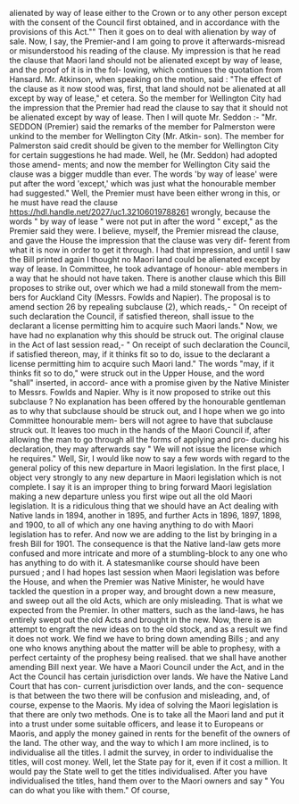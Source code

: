 alienated by way of lease either to the Crown or to any other person except with the consent of the Council first obtained, and in accordance with the provisions of this Act."" Then it goes on to deal with alienation by way of sale. Now, I say, the Premier-and I am going to prove it afterwards-misread or misunderstood his reading of the clause. My impression is that he read the clause that Maori land should not be alienated except by way of lease, and the proof of it is in the fol- lowing, which continues the quotation from Hansard. Mr. Atkinson, when speaking on the motion, said : "The effect of the clause as it now stood was, first, that land should not be alienated at all except by way of lease," et cetera. So the member for Wellington City had the impression that the Premier had read the clause to say that it should not be alienated except by way of lease. Then I will quote Mr. Seddon :- "Mr. SEDDON (Premier) said the remarks of the member for Palmerston were unkind to the member for Wellington City (Mr. Atkin- son). The member for Palmerston said credit should be given to the member for Wellington City for certain suggestions he had made. Well, he (Mr. Seddon) had adopted those amend- ments; and now the member for Wellington City said the clause was a bigger muddle than ever. The words 'by way of lease' were put after the word 'except,' which was just what the honourable member had suggested." Well, the Premier must have been either wrong in this, or he must have read the clause https://hdl.handle.net/2027/uc1.32106019788261 wrongly, because the words " by way of lease " were not put in after the word " except," as the Premier said they were. I believe, myself, the Premier misread the clause, and gave the House the impression that the clause was very dif- ferent from what it is now in order to get it through. I had that impression, and until I saw the Bill printed again I thought no Maori land could be alienated except by way of lease. In Committee, he took advantage of honour- able members in a way that he should not have taken. There is another clause which this Bill proposes to strike out, over which we had a mild stonewall from the mem- bers for Auckland City (Messrs. Fowlds and Napier). The proposal is to amend section 26 by repealing subclause (2), which reads,- " On receipt of such declaration the Council, if satisfied thereon, shall issue to the declarant a license permitting him to acquire such Maori lands." Now, we have had no explanation why this should be struck out. The original clause in the Act of last session read,- " On receipt of such declaration the Council, if satisfied thereon, may, if it thinks fit so to do, issue to the declarant a license permitting him to acquire such Maori land." The words "may, if it thinks fit so to do," were struck out in the Upper House, and the word "shall" inserted, in accord- ance with a promise given by the Native Minister to Messrs. Fowlds and Napier. Why is it now proposed to strike out this subclause ? No explanation has been offered by the honourable gentleman as to why that subclause should be struck out, and I hope when we go into Committee honourable mem- bers will not agree to have that subclause struck out. It leaves too much in the hands of the Maori Council if, after allowing the man to go through all the forms of applying and pro- ducing his declaration, they may afterwards say " We will not issue the license which he requires." Well, Sir, I would like now to say a few words with regard to the general policy of this new departure in Maori legislation. In the first place, I object very strongly to any new departure in Maori legislation which is not complete. I say it is an improper thing to bring forward Maori legislation making a new departure unless you first wipe out all the old Maori legislation. It is a ridiculous thing that we should have an Act dealing with Native lands in 1894, another in 1895, and further Acts in 1896, 1897, 1898, and 1900, to all of which any one having anything to do with Maori legislation has to refer. And now we are adding to the list by bringing in a fresh Bill for 1901. The consequence is that the Native land-law gets more confused and more intricate and more of a stumbling-block to any one who has anything to do with it. A statesmanlike course should have been pursued ; and I had hopes last session when Maori legislation was before the House, and when the Premier was Native Minister, he would have tackled the question in a proper way, and brought down a new measure, and sweep out all the old Acts, which are only misleading. That is what we expected from the Premier. In other matters, such as the land-laws, he has entirely swept out the old Acts and brought in the new. Now, there is an attempt to engraft the new ideas on to the old stock, and as a result we find it does not work. We find we have to bring down amending Bills ; and any one who knows anything about the matter will be able to prophesy, with a perfect certainty of the prophesy being realised. that we shall have another amending Bill next year. We have a Maori Council under the Act, and in the Act the Council has certain jurisdiction over lands. We have the Native Land Court that has con- current jurisdiction over lands, and the con- sequence is that between the two there will be confusion and misleading, and, of course, expense to the Maoris. My idea of solving the Maori legislation is that there are only two methods. One is to take all the Maori land and put it into a trust under some suitable officers, and lease it to Europeans or Maoris, and apply the money gained in rents for the benefit of the owners of the land. The other way, and the way to which I am more inclined, is to individualise all the titles. I admit the survey, in order to individualise the titles, will cost money. Well, let the State pay for it, even if it cost a million. It would pay the State well to get the titles individualised. After you have individualised the titles, hand them over to the Maori owners and say " You can do what you like with them." Of course, 